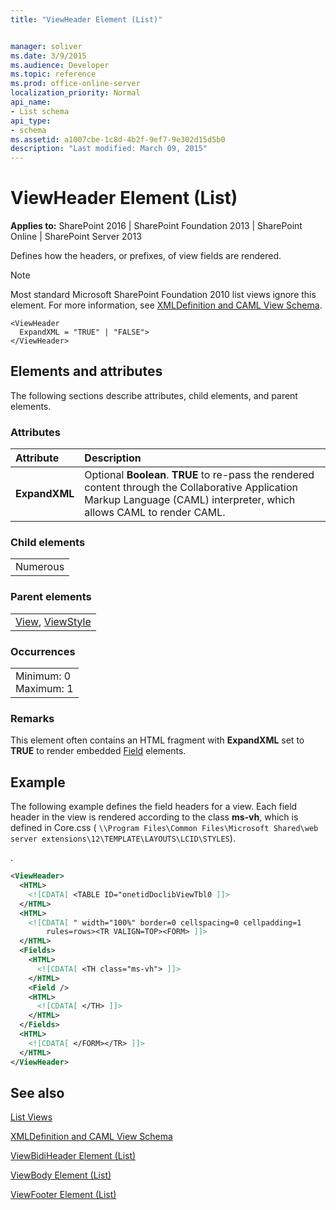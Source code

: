 ```yaml
---
title: "ViewHeader Element (List)"


manager: soliver
ms.date: 3/9/2015
ms.audience: Developer
ms.topic: reference
ms.prod: office-online-server
localization_priority: Normal
api_name:
- List schema
api_type:
- schema
ms.assetid: a1007cbe-1c8d-4b2f-9ef7-9e302d15d5b0
description: "Last modified: March 09, 2015"
---
```


# ViewHeader Element (List)

 
  
 **Applies to:** SharePoint 2016 | SharePoint Foundation 2013 | SharePoint Online | SharePoint Server 2013
  
Defines how the headers, or prefixes, of view fields are rendered.
  
> [!NOTE]
> Most standard Microsoft SharePoint Foundation 2010 list views ignore this element. For more information, see [XMLDefinition and CAML View Schema](http://msdn.microsoft.com/library/1845d203-4699-4b0e-a182-2d9998439922%28Office.15%29.aspx). 
  
```
<ViewHeader
  ExpandXML = "TRUE" | "FALSE">
</ViewHeader>
```

## Elements and attributes

The following sections describe attributes, child elements, and parent elements.

### Attributes

|**Attribute**|**Description**|
|:-----|:-----|
|**ExpandXML** <br/> |Optional **Boolean**. **TRUE** to re-pass the rendered content through the Collaborative Application Markup Language (CAML) interpreter, which allows CAML to render CAML.  <br/> |
   
### Child elements

||
|:-----|
|Numerous |
   
### Parent elements

||
|:-----|
|[View](view-element-list.md), [ViewStyle](viewstyle-element-list.md)|
   
### Occurrences

||
|:-----|
|Minimum: 0  <br/> Maximum: 1  <br/> |
   
### Remarks

This element often contains an HTML fragment with **ExpandXML** set to **TRUE** to render embedded [Field](field-element-list.md) elements. 
  
## Example

The following example defines the field headers for a view. Each field header in the view is rendered according to the class **ms-vh**, which is defined in Core.css ( `\\Program Files\Common Files\Microsoft Shared\web server extensions\12\TEMPLATE\LAYOUTS\LCID\STYLES`).
  
.
  
```XML
<ViewHeader>
  <HTML>
    <![CDATA[ <TABLE ID="onetidDoclibViewTbl0 ]]> 
  </HTML>
  <HTML>
    <![CDATA[ " width="100%" border=0 cellspacing=0 cellpadding=1 
        rules=rows><TR VALIGN=TOP><FORM> ]]> 
  </HTML>
  <Fields>
    <HTML>
      <![CDATA[ <TH class="ms-vh"> ]]> 
    </HTML>
    <Field /> 
    <HTML>
      <![CDATA[ </TH> ]]> 
    </HTML>
  </Fields>
  <HTML>
    <![CDATA[ </FORM></TR> ]]> 
  </HTML>
</ViewHeader>
```

## See also



[List Views](http://msdn.microsoft.com/library/43e6ba7e-eddb-418a-a570-c0815016fc17%28Office.15%29.aspx)
  
[XMLDefinition and CAML View Schema](http://msdn.microsoft.com/library/1845d203-4699-4b0e-a182-2d9998439922%28Office.15%29.aspx)
  
[ViewBidiHeader Element (List)](viewbidiheader-element-list.md)
  
[ViewBody Element (List)](viewbody-element-list.md)
  
[ViewFooter Element (List)](viewfooter-element-list.md)

